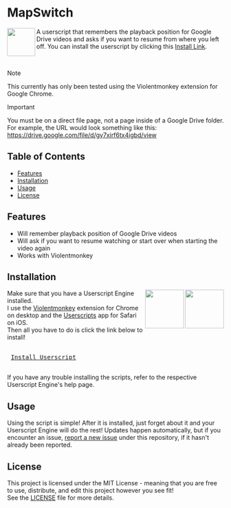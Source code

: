 # MapSwitch

<img align="left" height="65vw" src="https://repository-images.githubusercontent.com/700134394/f0dedbe2-036b-4993-b4f9-1c9e60c597f7">

A userscript that remembers the playback position for Google Drive videos and asks if you want to resume from where you left off. You can install the userscript by clicking this [Install Link](https://raw.githubusercontent.com/Oshanotter/Resume-Drive-Video/main/Resume-Drive-Video.user.js).

</br>

> [!NOTE]  
> This currently has only been tested using the Violentmonkey extension for Google Chrome.

> [!IMPORTANT]  
> You must be on a direct file page, not a page inside of a Google Drive folder. For example, the URL would look something like this: https://drive.google.com/file/d/gy7xirf6tx4igbd/view
## Table of Contents

- [Features](#features)
- [Installation](#installation)
- [Usage](#usage)
- [License](#license)

## Features

- Will remember playback position of Google Drive videos
- Will ask if you want to resume watching or start over when starting the video again
- Works with Violentmonkey

## Installation
<a href="https://apps.apple.com/xk/app/userscripts/id1463298887">
<img align="right" height="90vw" src="https://is1-ssl.mzstatic.com/image/thumb/Purple116/v4/e1/bf/c0/e1bfc04c-2745-5942-dcfc-e5f73d7874ad/AppIcon-85-220-4-2x.png/460x0w.webp">
</a>
<a href="https://chromewebstore.google.com/detail/violentmonkey/jinjaccalgkegednnccohejagnlnfdag">
<img align="right" height="90vw" src="https://violentmonkey.github.io/static/vm-6437e4e5a400c6eff1c23ead4d549b0a.png">
</a>


Make sure that you have a Userscript Engine installed.  
I use the [Violentmonkey](https://chromewebstore.google.com/detail/violentmonkey/jinjaccalgkegednnccohejagnlnfdag) extension for Chrome on desktop and the [Userscripts](https://apps.apple.com/xk/app/userscripts/id1463298887) app for Safari on iOS.  
Then all you have to do is click the link below to install!  

<kbd> <br> [Install Userscript](https://raw.githubusercontent.com/Oshanotter/Resume-Drive-Video/main/Resume-Drive-Video.user.js) <br> </kbd>

If you have any trouble installing the scripts, refer to the respective Userscript Engine's help page.

## Usage

Using the script is simple! After it is installed, just forget about it and your Userscript Engine will do the rest!
Updates happen automatically, but if you encounter an issue, [report a new issue](../../issues) under this repository, if it hasn't already been reported. 

## License

This project is licensed under the MIT License - meaning that you are free to use, distribute, and edit this project however you see fit!  
See the [LICENSE](./LICENSE) file for more details.
